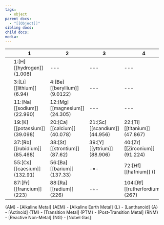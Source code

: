 ```yaml
---
tags:
  - object
parent docs:
  - "[[Object]]"
sibling docs: 
child docs: 
media:
---
```


|     | 1                             | 2                              | 3                             | 4                                | 5                             | 6                              | 7                              | 8                              | 9                            | 10                             | 11                          | 12                           | 13                            | 14                             | 15                              | 16                            | 17                           | 18                           |
| --- | ----------------------------- | ------------------------------ | ----------------------------- | -------------------------------- | ----------------------------- | ------------------------------ | ------------------------------ | ------------------------------ | ---------------------------- | ------------------------------ | --------------------------- | ---------------------------- | ----------------------------- | ------------------------------ | ------------------------------- | ----------------------------- | ---------------------------- | ---------------------------- |
|     | 1:[H] [[hydrogen]] (1.008)    | ---                            | ---                           | ---                              | ---                           | ---                            | ---                            |                                |                              |                                |                             |                              |                               |                                |                                 |                               |                              | 2:[He] [[helium]] (4.0026)   |
|     | 3:[Li] [[lithium]] (6.94)     | 4:[Be] [[beryllium]] (9.0122)  | ---                           | ---                              | ---                           | ---                            | ---                            | ---                            | ---                          | ---                            | ---                         | ---                          | 5:[B] [[boron]] (10.81)       | 6:[C] [[carbon]] (12.011)      | 7:[N] [[nitrogen]] (14.007)     | 8:[O] [[oxygen]] (15.999)     | 9:[F] [[fluorine]] (18.998)  | 10:[N] [[neon]] (20.180)     |
|     | 11:[Na] [[sodium]] (22.990)   | 12:[Mg] [[magnesium]] (24.305) | ---                           | ---                              | ---                           | ---                            | ---                            | ---                            | ---                          | ---                            | ---                         | ---                          | 13:[Al] [[aluminum]] (26.982) | 14:[Si] [[silicon]] (28.085)   | 15:[P] [[phosphorous]] (30.974) | 16:[S] [[sulfur]] (32.06)     | 17:[Cl] [[chlorine]] (35.45) | 18:[Ar] [[argon]] (39.948)   |
|     | 19:[K] [[potassium]] (39.098) | 20:[Ca] [[calcium]] (40.078)   | 21:[Sc] [[scandium]] (44.956) | 22:[Ti] [[titanium]] (47.867)    | 23:[V] [[vanadium]] (50.942)  | 24:[Cr] [[chromium]] (51.996)  | 25:[Mn] [[manganese]] (54.938) | 26:[Fe] [[iron]] (55.845)      | 27:[Co] [[cobalt]] (58.933)  | 28:[Ni] [[nickel]] (58.693)    | 29:[Cu] [[copper]] (63.546) | 30:[Zn] [[zinc]] (65.38)     | 31:[G] [[gallium]] (69.723)   | 32:[Ge] [[germanium]] (72.630) | 33:[As] [[arsenic]] (74.922)    | 34:[Se] [[selenium]] (78.971) | 35:[Br] [[bromine]] (79.904) | 36:[Kr] [[krypton]] (83.798) |
|     | 37:[Rb] [[rubidium]] (85.468) | 38:[St] [[strontium]] (87.62)  | 39:[Y] [[yttrium]] (88.906)   | 40:[Zr] [[Zirconium]] (91.224)   | 41:[Nb] [[niobium]] (92.906)  | 42:[Mo] [[molybdenum]] (95.95) | 43:[Tc] [[technetium]] (98.0)  | 44:[Ru] [[ruthenium]] (101.07) | 45:[Rh] [[rhodium]] (102.91) | 46:[Pd] [[palladium]] (106.42) | 47:[Ag] [[silver]] (107.87) | 48:[Cd] [[cadmium]] (112.41) | 49:[In] [[indium]] (114.82)   | 50:[Sn] [[tin]] (118.71)       | 51:[Sb] [[antimony]] (121.76)   | 52:[Te] [[tellurium]] (127.6) | 53:[I] [[iodine]] (127.60)   | 54:[Xe] [[xenon]] (131.29)   |
|     | 55:[Cs] [[caesium]] (132.91)  | 56:[Ba] [[barium]] (137.33)    | -=-                           | 72:[Hf] [[hafnium]] ()           | 73:[Ta] [[tantalum]] (180.95) | 74:[W] [[tungsten]] (183.84)   | 75:[Re] [[rhenium]] (186.21)   | 76:[Os] [[osmium]] (190.23)    | 77:[Ir] [[iridium]] (192.22) | 78:[Pt] [[platinum]] (195.08)  | 79:[Au] [[gold]] (196.97)   | 80:[Hg] [[Mercury]] (200.59) | 81:[Tl] [[thallium]] (204.38) | 82:[Pb] [[lead]] (207.2)       | 83:[Bi] [[bismuth]] (208.98)    | 84:[Po] [[polonium]] (209)    | 85:[At] [[Astatine]] (210)   | 86:[Rn] [[radon]] (222)      |
|     | 87:[Fr] [[francium]] (223)    | 88:[Ra] [[radium]] (226)       | -+-                           | 104:[Rf] [[rutherfordium]] (267) | 105:[Db] [[dubnium]] (268)    |                                |                                |                                |                              |                                |                             |                              |                               |                                |                                 |                               |                              |                              |

{AM} - [Alkaline Metal]
{AEM} - [Alkaline Earth Metal]
{L} - [Lanthanoid]
{A} - [Actinoid]
{TM} - [Transition Metal]
{PTM} - [Post-Transition Metal]
{RNM} - [Reactive Non-Metal]
{NG}  - [Nobel Gas]